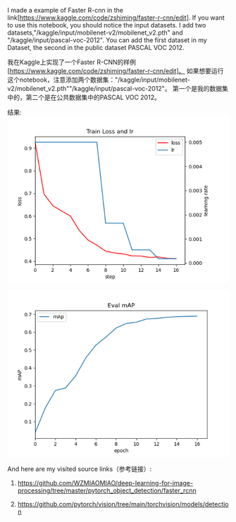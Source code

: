 I made a example of Faster R-cnn in the link[https://www.kaggle.com/code/zshiming/faster-r-cnn/edit].
If you want to use this notebook, you should notice the input datasets. I add two datasets,"/kaggle/input/mobilenet-v2/mobilenet_v2.pth" and "/kaggle/input/pascal-voc-2012".
You can add the first dataset in my Dataset, the second in the public dataset PASCAL VOC 2012.

我在Kaggle上实现了一个Faster R-CNN的样例[https://www.kaggle.com/code/zshiming/faster-r-cnn/edit]。
如果想要运行这个notebook，注意添加两个数据集："/kaggle/input/mobilenet-v2/mobilenet_v2.pth""/kaggle/input/pascal-voc-2012"。
第一个是我的数据集中的，第二个是在公共数据集中的PASCAL VOC 2012。

结果:
![损失](../loss_and_lr20230727-084555.png)

![准确率](../mAP.png)

And here are my visited source links（参考链接）:
1. https://github.com/WZMIAOMIAO/deep-learning-for-image-processing/tree/master/pytorch_object_detection/faster_rcnn

2. https://github.com/pytorch/vision/tree/main/torchvision/models/detection

